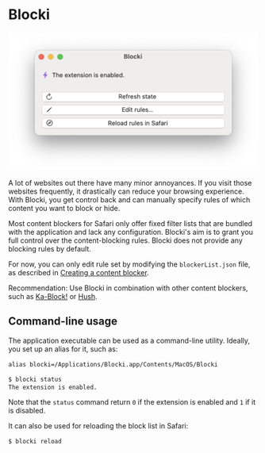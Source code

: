 #  Blocki

<img src="screenshot.png" alt="Screenshot of Blocki" width="531" heigth="293"/>

A lot of websites out there have many minor annoyances. If you visit those websites frequently, it drastically can reduce your browsing experience. With Blocki, you get control back and can manually specify rules of which content you want to block or hide.

Most content blockers for Safari only offer fixed filter lists that are bundled with the application and lack any configuration. Blocki's aim is to grant you full control over the content-blocking rules. Blocki does not provide any blocking rules by default.

For now, you can only edit rule set by modifying the `blockerList.json` file, as described in [Creating a content blocker](https://developer.apple.com/documentation/safariservices/creating_a_content_blocker).

Recommendation: Use Blocki in combination with other content blockers, such as [Ka-Block!](https://github.com/dgraham/Ka-Block) or [Hush](https://github.com/oblador/hush).

## Command-line usage

The application executable can be used as a command-line utility. Ideally, you set up an alias for it, such as:

```
alias blocki=/Applications/Blocki.app/Contents/MacOS/Blocki
```

```console
$ blocki status
The extension is enabled.
```

Note that the `status` command return `0` if the extension is enabled and `1` if it is disabled.

It can also be used for reloading the block list in Safari:

```console
$ blocki reload
```
